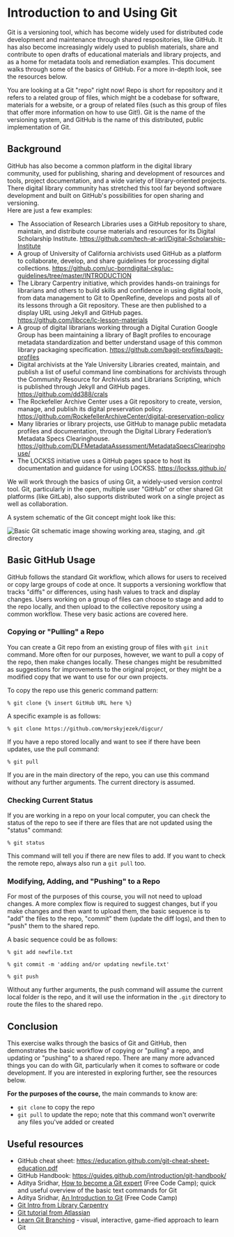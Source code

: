# Introduction to and Using Git

Git is a versioning tool, which has become widely used for distributed code development and maintenance through shared respositories, like GitHub. It has also become increasingly widely used to publish materials, share and contribute to open drafts of educational materials and library projects, and as a home for metadata tools and remediation examples. This document walks through some of the
basics of GitHub. For a more in-depth look, see the resources below.

You are looking at a Git "repo" right now! Repo is short for repository and it refers
to a related group of files, which might be a codebase for software, materials for
a website, or a group of related files (such as this group of files that offer more
information on how to use Git!). Git is the name of the versioning system,
and GitHub is the name of this distributed, public implementation of Git.

## Background

GitHub has also become a common platform in the digital library community,
used for publishing, sharing and development of resources and tools,
project documentation, and a wide variety of library-oriented projects.
There digital library community has stretched this tool far beyond software
development and built on GitHub's possibilities for open sharing and versioning.  
Here are just a few examples:

* The Association of Research Libraries uses a GitHub repository to share, maintain, and distribute course materials and resources for its Digital Scholarship Institute. https://github.com/tech-at-arl/Digital-Scholarship-Institute
* A group of University of California archivists used GitHub as a platform to collaborate, develop, and share guidelines for processing digital collections. https://github.com/uc-borndigital-ckg/uc-guidelines/tree/master/INTRODUCTION
* The Library Carpentry initiative, which provides hands-on trainings for librarians and others to build skills and confidence in using digital tools, from data management to Git to OpenRefine, develops and posts all of its lessons through a Git repository. These are then published to a display URL using Jekyll and GitHub pages. https://github.com/libcce/lc-lesson-materials
* A group of digital librarians working through a Digital Curation Google Group has been maintaining a library of BagIt profiles to encourage metadata standardization and better understand usage of this common library packaging specification. https://github.com/bagit-profiles/bagit-profiles
* Digital archivists at the Yale University Libraries created, maintain, and publish a list of useful command line combinations for archivists through the Community Resource for Archivists and Librarians Scripting, which is published through Jekyll and GitHub pages. https://github.com/dd388/crals
* The Rockefeller Archive Center uses a Git repository to create, version, manage, and publish its digital preservation policy. https://github.com/RockefellerArchiveCenter/digital-preservation-policy
* Many libraries or library projects, use GitHub to manage public metadata profiles and documentation, through the Digital Library Federation’s Metadata Specs Clearinghouse. https://github.com/DLFMetadataAssessment/MetadataSpecsClearinghouse/
* The LOCKSS initiative uses a GitHub pages space to host its documentation and
guidance for using LOCKSS. https://lockss.github.io/

We will work through the basics of using Git, a widely-used version control tool.
Git, particularly in the open, multiple user "GitHub" or other shared Git platforms
(like GitLab), also supports distributed work on a single project as well as collaboration.

A system schematic of the Git concept might look like this:

![Basic Git schematic image showing working area, staging, and .git directory](https://librarycarpentry.org/lc-git/fig/git-staging-area.svg)

## Basic GitHub Usage

GitHub follows the standard Git workflow, which allows for users to received or copy
large groups of code at once. It supports a versioning workflow that tracks "diffs"
or differences, using hash values to track and display changes. Users working
on a group of files can choose to stage and add to the repo locally, and then  upload to
the collective repository using a common workflow. These very basic actions are covered here.

### Copying or "Pulling" a Repo

You can create a Git repo from an existing group of files with `git init` command.
More often for our purposes, however, we want to pull a copy of the repo, then make
changes locally. These changes might be resubmitted as suggestions for improvements
to the original project, or they might be a modified copy that we want to use for
our own projects.

To copy the repo use this generic command pattern:

```
% git clone {% insert GitHub URL here %}
```

A specific example is as follows:

```
% git clone https://github.com/morskyjezek/digcur/
```

If you have a repo stored locally and want to see if there have been updates,
use the pull command:

```
% git pull
```

If you are in the main directory of the repo, you can use this command without
any further arguments. The current directory is assumed.

### Checking Current Status

If you are working in a repo on your local computer, you can check the status of
the repo to see if there are files that are not updated using the "status"
command:

```
% git status
```

This command will tell you if there are new files to add. If you want to check the
remote repo, always also run a `git pull` too.

### Modifying, Adding, and "Pushing" to a Repo

For most of the purposes of this course, you will not need to upload changes.
A more complex flow is required to suggest changes, but if you make changes and
then want to upload them, the basic sequence is to "add" the files to the repo,
"commit" them (update the diff logs), and then to "push" them to the shared repo.

A basic sequence could be as follows:

```
% git add newfile.txt
```

```
% git commit -m 'adding and/or updating newfile.txt'
```

```
% git push
```

Without any further arguments, the push command will assume the current local
folder is the repo, and it will use the information in the `.git` directory
to route the files to the shared repo.

## Conclusion

This exercise walks through the basics of Git and GitHub, then demonstrates the basic
workflow of copying or "pulling" a repo, and updating or "pushing" to a shared repo.
There are many more advanced things you can do with Git, particularly when it comes
to software or code development. If you are interested in exploring further, see the resources below.

**For the purposes of the course,** the main commands to know are:

* `git clone` to copy the repo
* `git pull` to update the repo; note that this command won't overwrite any files you've added or created

## Useful resources

* GitHub cheat sheet: https://education.github.com/git-cheat-sheet-education.pdf
* GitHub Handbook: https://guides.github.com/introduction/git-handbook/
* Aditya Sridhar, [How to become a Git expert](https://medium.freecodecamp.org/how-to-become-a-git-expert-e7c38bf54826) (Free Code Camp); quick and useful overview of the basic text commands for Git
* Aditya Sridhar, [An Introduction to Git](https://medium.freecodecamp.org/what-is-git-and-how-to-use-it-c341b049ae61) (Free Code Camp)
* [Git Intro from Library Carpentry](https://librarycarpentry.github.io/lc-git/)
* [Git tutorial from Atlassian](https://www.atlassian.com/git/tutorials/setting-up-a-repository)
* [Learn Git Branching](https://learngitbranching.js.org/) - visual, interactive, game-ified approach to learn Git
